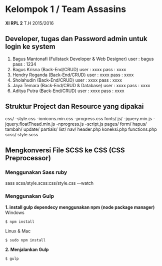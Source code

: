 # Kelompok 1 / Team Assasins
**XI RPL 2**
T.H 2015/2016


## Developer, tugas dan Password admin untuk login ke system
1. Bagus Mantonafi (Fullstack Developer & Web Designer)
	user : bagus
	pass : 1234
2. Bagus Krisna (Back-End/CRUD)
	user : xxxx
	pass : xxxx
3. Hendry Roganda (Back-End/CRUD)
	user : xxxx
	pass : xxxx
4. Sholahudin (Back-End/CRUD)
	user : xxxx
	pass : xxxx
5. Jaya Temara (Back-End/CRUD & Database)
	user : xxxx
	pass : xxxx
6. Aditya Putra (Back-End/CRUD)
	user : xxxx
	pass : xxxx




## Struktur Project dan Resource yang dipakai
css/
	-style.css
	-ionicons.min.css
	-progress.css
fonts/
js/
	-jquery.min.js
	-jquery.floatThead.min.js
	-nprogress.js
	-script.js
pages/
	form/
		hapus/
		tambah/
		update/
partials/
	list/
	nav/
	header.php
	koneksi.php
	functions.php
scss/
	style.scss





## Mengkonversi File SCSS ke CSS (CSS Preprocessor)

### Menggunakan Sass ruby
sass scss/style.scss:css/style.css --watch

### Menggunakan Gulp

**1. install gulp dependecy menggunakan npm (node package manager)**
Windows

``` 
$ npm install
```

Linux & Mac
 
```
$ sudo npm install
```

**2. Menjalankan Gulp**

```
$ gulp
```


